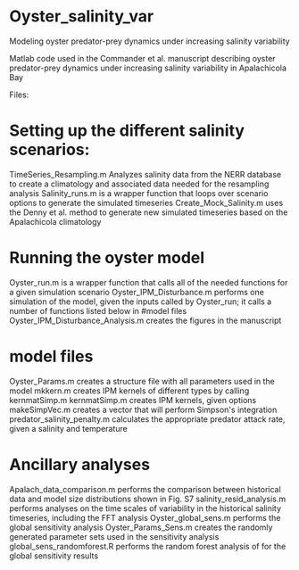 # Oyster_salinity_var
Modeling oyster predator-prey dynamics under increasing salinity variability

Matlab code used in the Commander et al. manuscript describing oyster predator-prey dynamics under increasing salinity variability in Apalachicola Bay

Files:

# Setting up the different salinity scenarios:
TimeSeries_Resampling.m Analyzes salinity data from the NERR database to create a climatology and associated data needed for the resampling analysis
Salinity_runs.m is a wrapper function that loops over scenario options to generate the simulated timeseries
Create_Mock_Salinity.m uses the Denny et al. method to generate new simulated timeseries based on the Apalachicola climatology

# Running the oyster model
Oyster_run.m is a wrapper function that calls all of the needed functions for a given simulation scenario
Oyster_IPM_Disturbance.m performs one simulation of the model, given the inputs called by Oyster_run; it calls a number of functions listed below in #model files
Oyster_IPM_Disturbance_Analysis.m creates the figures in the manuscript

# model files
Oyster_Params.m creates a structure file with all parameters used in the model
mkkern.m creates IPM kernels of different types by calling kernmatSimp.m
kernmatSimp.m creates IPM kernels, given options
makeSimpVec.m creates a vector that will perform Simpson's integration 
predator_salinity_penalty.m calculates the appropriate predator attack rate, given a salinity and temperature

# Ancillary analyses
Apalach_data_comparison.m performs the comparison between historical data and model size distributions shown in Fig. S7
salinity_resid_analysis.m performs analyses on the time scales of variability in the historical salinity timeseries, including the FFT analysis
Oyster_global_sens.m performs the global sensitivity analysis
Oyster_Params_Sens.m creates the randomly generated parameter sets used in the sensitivity analysis
global_sens_randomforest.R performs the random forest analysis of for the global sensitivity results


